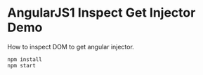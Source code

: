 AngularJS1 Inspect Get Injector Demo
====================================

How to inspect DOM to get angular injector.

```
npm install
npm start
```
